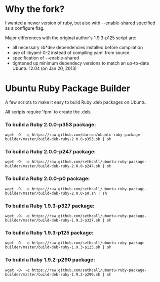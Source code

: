 Why the fork?
=============
I wanted a newer version of ruby, but also with --enable-shared specified as a configure flag.

Major differences with the original author's 1.9.3-p125 script are:
* all necessary lib*dev dependencies installed before compilation
* use of libyaml-0-2 instead of compiling yaml from source
* specification of --enable-shared
* tightened up minimum dependecy versions to match an up-to-date Ubuntu 12.04 (on Jan 20, 2013)

Ubuntu Ruby Package Builder
===========================

A few scripts to make it easy to build Ruby .deb packages on Ubuntu.

All scripts require 'fpm' to create the .deb.


### To build a Ruby 2.0.0-p353 package:

    wget -O- -q https://raw.github.com/darron/ubuntu-ruby-package-builder/master/build-deb-ruby-2.0.0-p353.sh | sh


### To build a Ruby 2.0.0-p247 package:

    wget -O- -q https://raw.github.com/sethcall/ubuntu-ruby-package-builder/master/build-deb-ruby-2.0.0-p247.sh | sh
    
    
### To build a Ruby 2.0.0-p0 package:

    wget -O- -q https://raw.github.com/sethcall/ubuntu-ruby-package-builder/master/build-deb-ruby-2.0.0-p0.sh | sh
    
    
### To build a Ruby 1.9.3-p327 package:

    wget -O- -q https://raw.github.com/sethcall/ubuntu-ruby-package-builder/master/build-deb-ruby-1.9.3-p327.sh | sh


### To build a Ruby 1.9.3-p125 package:

    wget -O- -q https://raw.github.com/sethcall/ubuntu-ruby-package-builder/master/build-deb-ruby-1.9.3-p125.sh | sh


### To build a Ruby 1.9.2-p290 package:

    wget -O- -q https://raw.github.com/sethcall/ubuntu-ruby-package-builder/master/build-deb-ruby-1.9.2-p290.sh | sh
    
